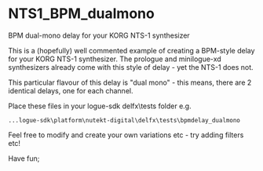 # NTS1_BPM_dualmono
BPM dual-mono delay for your KORG NTS-1 synthesizer

This is a (hopefully) well commented example of creating a BPM-style delay for your KORG NTS-1 synthesizer. The prologue and minilogue-xd synthesizers already come with this style of delay - yet the NTS-1 does not. 

This particular flavour of this delay is "dual mono" - this means, there are 2 identical delays, one for each channel. 


Place these files in your logue-sdk delfx\tests folder e.g.

```...logue-sdk\platform\nutekt-digital\delfx\tests\bpmdelay_dualmono ```

Feel free to modify and create your own variations etc - try adding filters etc!

Have fun;

